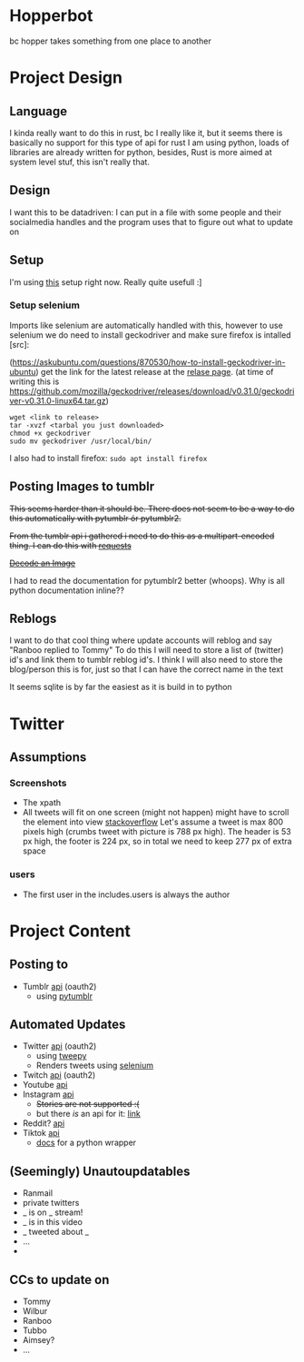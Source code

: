 # Hopperbot
bc hopper takes something from one place to another
# Project Design
## Language
I kinda really want to do this in rust, bc I really like it, but it seems there is basically no support for this type of api for rust
I am using python, loads of libraries are already written for python, besides, Rust is more aimed at system level stuf, this isn't really that.
## Design
I want this to be datadriven:
I can put in a file with some people and their socialmedia handles and the program uses that to figure out what to update on

## Setup
I'm using [this](https://mitelman.engineering/blog/python-best-practice/automating-python-best-practices-for-a-new-project/) setup right now. Really quite usefull :]

### Setup selenium
Imports like selenium are automatically handled with this, however to use selenium we do need to install geckodriver and make sure firefox is intalled [src]:

(https://askubuntu.com/questions/870530/how-to-install-geckodriver-in-ubuntu) get the link for the latest release at the [relase page](https://github.com/mozilla/geckodriver/releases). (at time of writing this is https://github.com/mozilla/geckodriver/releases/download/v0.31.0/geckodriver-v0.31.0-linux64.tar.gz)
```
wget <link to release>
tar -xvzf <tarbal you just downloaded>
chmod +x geckodriver
sudo mv geckodriver /usr/local/bin/
```
I also had to install firefox: `sudo apt install firefox`

## Posting Images to tumblr
~~This seems harder than it should be. There does not seem to be a way to do this automatically with pytumblr ór pytumblr2.~~

~~From the tumblr api i gathered i need to do this as a multipart-encoded thing. I can do this with [requests](https://requests.readthedocs.io/en/latest/user/quickstart/#post-a-multipart-encoded-file)~~

~~[Decode an Image](https://requests.readthedocs.io/en/latest/user/quickstart/#binary-response-content)~~

I had to read the documentation for pytumblr2 better (whoops). Why is all python documentation inline??

## Reblogs
I want to do that cool thing where update accounts will reblog and say "Ranboo replied to Tommy"
To do this I will need to store a list of (twitter) id's and link them to tumblr reblog id's.
I think I will also need to store the blog/person this is for, just so that I can have the correct name in the text

It seems sqlite is by far the easiest as it is build in to python

# Twitter

## Assumptions

### Screenshots
- The xpath
- All tweets will fit on one screen (might not happen) might have to scroll the element into view
  [stackoverflow](https://stackoverflow.com/questions/3401343/scroll-element-into-view-with-selenium)
Let's assume a tweet is max 800 pixels high (crumbs tweet with picture is 788 px high).
The header is 53 px high, the footer is 224 px, so in total we need to keep 277 px of extra space



### users
- The first user in the includes.users is always the author


# Project Content

## Posting to
- Tumblr [api](https://www.tumblr.com/oauth/apps) (oauth2)
  - using [pytumblr](https://github.com/tumblr/pytumblr)

## Automated Updates
- Twitter [api](https://developer.twitter.com/en/docs) (oauth2)
  - using [tweepy](https://www.tweepy.org/)
  - Renders tweets using [selenium](https://stackoverflow.com/questions/68834123/convert-html-to-image-using-python)
- Twitch [api](https://dev.twitch.tv/docs/api/) (oauth2)
- Youtube [api](https://developers.google.com/youtube/v3)
- Instagram [api](https://developers.facebook.com/docs/instagram-basic-display-api)
  - ~~Stories are not supported :(~~
  - but there _is_ an api for it: [link](https://instaloader.github.io/)
- Reddit? [api](https://www.reddit.com/dev/api/)
- Tiktok [api](https://developers.tiktok.com/doc/getting-started-ios-quickstart-objective-c/)
  - [docs](https://dteather.com/TikTok-Api/docs/TikTokApi.html) for a python wrapper

## (Seemingly) Unautoupdatables
- Ranmail
- private twitters
- _ is on _ stream!
- _ is in this video
- _ tweeted about _
- ...
-
## CCs to update on
- Tommy
- Wilbur
- Ranboo
- Tubbo
- Aimsey?
- ...
